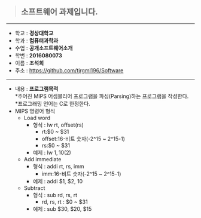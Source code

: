 > ## 소프트웨어 과제입니다.  
------------------------  
* 학교 : **경상대학교**  
* 학과 : **컴퓨터과학과**  
* 수업 : **공개소프트웨어소개**  
* 학번 : **2016080073**  
* 이름 : **조석희**  
* 주소 : https://github.com/tjrgml196/Software  
------------------------
* 내용 : **프로그램목적**  
  *주어진 MIPS 어셈블리어 프로그램을 파싱(Parsing)하는 프로그램을 작성한다.  
  *프로그래밍 언어는 C로 한정한다.  
* MIPS 명령어 형식  
  - Load word  
    + 형식 : lw rt, offset(rs)  
      * rt:$0 ~ $31  
      * offset:16-비트 숫자(-2^15 ~ 2^15-1)  
      * rs:$0 ~ $31  
     + 예제 : lw $1, 10($2)  
   - Add immediate  
     + 형식 : addi rt, rs, imm  
       * imm:16-비트 숫자(-2^15 ~ 2^15-1)  
     + 예제 : addi $1, $2, 10  
   - Subtract  
     + 형식 : sub rd, rs, rt
       * rd, rs, rt : $0 ~ $31  
     + 예제 : sub $30, $20, $15  
